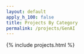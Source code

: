 ```yaml
---
layout: default
apply_h_100: false
title: Projects By Category
permalink: /projects/GenAI
---
```


{% include projects.html %}